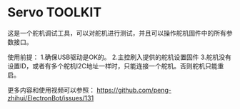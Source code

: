 # Servo TOOLKIT

这是一个舵机调试工具，可以对舵机进行测试，并且可以操作舵机固件中的所有参数接口。

使用前提： 
1.确保USB驱动是OK的。
2.主控刷入提供的舵机设置固件
3.舵机没有设置ID，或者有多个舵机I2C地址一样时，只能连接一个舵机。否则舵机只能重启。

更多内容和使用视频可以参照：
https://github.com/peng-zhihui/ElectronBot/issues/131